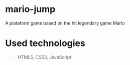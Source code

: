 # mario-jump
A plataform game based on the hit legendary game Mario

# Used technologies
> HTML5, CSS3, JavaScript